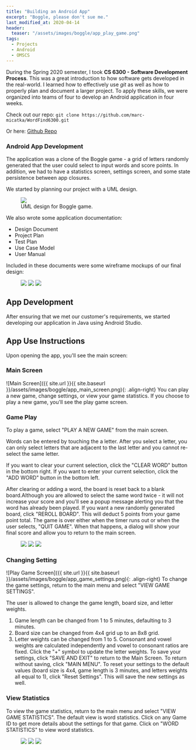 ```yaml
---
title: "Building an Android App"
excerpt: "Boggle, please don't sue me."
last_modified_at: 2020-04-14
header:
  teaser: "/assets/images/boggle/app_play_game.png"
tags: 
  - Projects
  - Android
  - OMSCS
---
```


During the Spring 2020 semester, I took **CS 6300 - Software Development Process**. This was a great introduction to how software gets developed in the real-world. I learned how to effectively use *git* as well as how to properly plan and document a larger project. To apply these skills, we were organized into teams of four to develop an Android application in four weeks.

Check out our repo: `git clone https://github.com/marc-micatka/WordFind6300.git`

Or here: <a href="https://github.com/marc-micatka/WordFind6300" target="_blank">Github Repo</a>

### Android App Development
The application was a clone of the Boggle game - a grid of letters randomly generated that the user could select to input words and score points. In addition, we had to have a statistics screen, settings screen, and some state persistence between app closures.

We started by planning our project with a UML design.

<figure class="align-center">
   <a href="/assets/images/boggle/design-team.jpeg"><img src="/assets/images/boggle/design-team.jpeg"></a>
    <figcaption>UML design for Boggle game.</figcaption>
</figure> 

We also wrote some application documentation:
* Design Document
* Project Plan
* Test Plan
* Use Case Model
* User Manual

Included in these documents were some wireframe mockups of our final design:
<figure class="third">
    <a href="/assets/images/boggle/main-menu.png"><img src="/assets/images/boggle/main-menu.png"></a>
    <a href="/assets/images/boggle/game-board.png"><img src="/assets/images/boggle/game-board.png"></a>
    <a href="/assets/images/boggle/settings.png"><img src="/assets/images/boggle/settings.png"></a>
</figure>

## App Development
After ensuring that we met our customer's requirements, we started developing our application in Java using Android Studio.

## App Use Instructions
Upon opening the app, you'll see the main screen:

### Main Screen
![Main Screen]({{ site.url }}{{ site.baseurl }}/assets/images/boggle/app_main_screen.png){: .align-right}
You can play a new game, change settings, or view your game statistics.
If you choose to play a new game, you'll see the play game screen.

### Game Play
To play a game, select "PLAY A NEW GAME" from the main screen.

Words can be entered by touching the a letter. After you select a letter, you can only select letters that are adjacent to the last letter and you cannot re-select the same letter. 

If you want to clear your current selection, click the "CLEAR WORD" button in the bottom right. 
If you want to enter your current selection, click the "ADD WORD" button in the bottom left.

After clearing or adding a word, the board is reset back to a blank board.Although you are allowed to select the same word twice - it will not increase your score and you'll see a popup message alerting you that the word has already been played.
If you want a new randomly generated board, click "REROLL BOARD". This will deduct 5 points from your game point total. The game is over either when the timer runs out or when the user selects, "QUIT GAME". When that happens, a dialog will show your final score and allow you to return to the main screen.

<figure class="third">
    <a href="/assets/images/boggle/app_play_game_blank.png"><img src="/assets/images/boggle/app_play_game_blank.png"></a>
    <a href="/assets/images/boggle/app_play_game_full.png"><img src="/assets/images/boggle/app_play_game_full.png"></a>
    <a href="/assets/images/boggle/app_final_score.png"><img src="/assets/images/boggle/app_final_score.png"></a>
</figure>

### Changing Setting
![Play Game Screen]({{ site.url }}{{ site.baseurl }}/assets/images/boggle/app_game_settings.png){: .align-right}
To change the game settings, return to the main menu and select "VIEW GAME SETTINGS".

The user is allowed to change the game length, board size, and letter weights.
  1. Game length can be changed from 1 to 5 minutes, defaulting to 3 minutes.
  2. Board size can be changed from 4x4 grid up to an 8x8 grid.
  3. Letter weights can be changed from 1 to 5. Consonant and vowel weights are calculated independently and vowel to consonant ratios are fixed. Click the "+" symbol to update the letter weights.
To save your settings, click "SAVE AND EXIT" to return to the Main Screen. 
To return without saving, click "MAIN MENU".
To reset your settings to the default values (board size is 4x4, game length is 3 minutes, and letters weights all equal to 1), click "Reset Settings". This will save the new settings as well.

### View Statistics
To view the game statistics, return to the main menu and select "VIEW GAME STATISTICS".
The default view is word statistics.
Click on any Game ID to get more details about the settings for that game.
Click on "WORD STATISTICS" to view word statistics.

<figure class="third">
    <a href="/assets/images/boggle/app_stats_view_game_stats.png"><img src="/assets/images/boggle/app_stats_view_game_stats.png"></a>
    <a href="/assets/images/boggle/app_stats_view_details.png"><img src="/assets/images/boggle/app_stats_view_details.png"></a>
    <a href="/assets/images/boggle/app_stats_view_word_stats.png"><img src="/assets/images/boggle/app_stats_view_word_stats.png"></a>
</figure>



